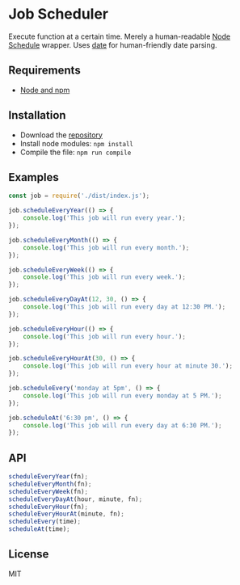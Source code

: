 # Job Scheduler

Execute function at a certain time. Merely a human-readable [Node Schedule](https://github.com/node-schedule/node-schedule) wrapper. Uses [date](http://github.com/matthewmueller/date) for human-friendly date parsing.


## Requirements

* [Node and npm](https://nodejs.org/)


## Installation

* Download the [repository](https://github.com/BuicuFlorian/Job-Scheduler/archive/master.zip)
* Install node modules: `npm install`
* Compile the file: `npm run compile`


## Examples

```js
const job = require('./dist/index.js');

job.scheduleEveryYear(() => {
    console.log('This job will run every year.');
});

job.scheduleEveryMonth(() => {
    console.log('This job will run every month.');
});

job.scheduleEveryWeek(() => {
    console.log('This job will run every week.');
});

job.scheduleEveryDayAt(12, 30, () => {
    console.log('This job will run every day at 12:30 PM.');
});

job.scheduleEveryHour(() => {
    console.log('This job will run every hour.');
});

job.scheduleEveryHourAt(30, () => {
    console.log('This job will run every hour at minute 30.');
});

job.scheduleEvery('monday at 5pm', () => {
    console.log('This job will run every monday at 5 PM.');
});

job.scheduleAt('6:30 pm', () => {
    console.log('This job will run every day at 6:30 PM.');
});
```


## API

```js
scheduleEveryYear(fn);
scheduleEveryMonth(fn);
scheduleEveryWeek(fn);
scheduleEveryDayAt(hour, minute, fn);
scheduleEveryHour(fn);
scheduleEveryHourAt(minute, fn);
scheduleEvery(time);
scheduleAt(time);
```


## License

MIT